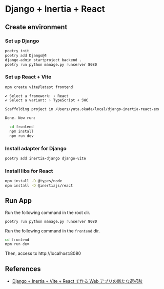 # Django + Inertia + React

## Create environment

### Set up Django

```sh
poetry init
poetry add Django@4
django-admin startproject backend .
poetry run python manage.py runserver 8080
```

### Set up React + Vite

```sh
npm create vite@latest frontend

✔ Select a framework: › React
✔ Select a variant: › TypeScript + SWC

Scaffolding project in /Users/yuta.okada/local/django-inertia-react-example/frontend...

Done. Now run:

  cd frontend
  npm install
  npm run dev
```

### Install adapter for Django

```sh
poetry add inertia-django django-vite
```

### Install libs for React

```sh
npm install -D @types/node
npm install -D @inertiajs/react
```

## Run App

Run the following command in the root dir.

```sh
poetry run python manage.py runserver 8080
```

Run the following command in the `frontend` dir.

```sh
cd frontend
npm run dev
```

Then, access to http://localhost:8080

## References

- [Django + Inertia + Vite + React で作る Web アプリの新たな選択肢](https://zenn.dev/bony_chops/articles/5c10ffabf8af7c)
